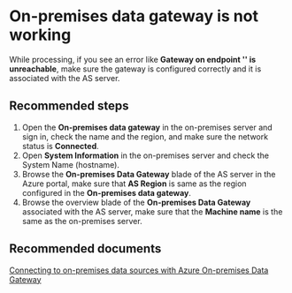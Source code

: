 <properties
	pageTitle="On-premises data gateway is not working"
	description="On-premises data gateway is not working"
	service="microsoft.analysisservices"
	resource="servers"
	authors="bnmaa"
	displayOrder="4"
	selfHelpType="resource"
	supportTopicIds=""
	resourceTags=""
	productPesIds=""
	cloudEnvironments="public"
	articleId="9d9657b4-4a8a-4dae-b285-5263120ffc10"
/>

# On-premises data gateway is not working

While processing, if you see an error like **Gateway on endpoint '<endpoint uri>' is unreachable**, make sure the gateway is configured correctly and it is associated with the AS server.

## **Recommended steps**

1. Open the **On-premises data gateway** in the on-premises server and sign in, check the name and the region, and make sure the network status is **Connected**.
2. Open **System Information** in the on-premises server and check the System Name (hostname).
3. Browse the **On-premises Data Gateway** blade of the AS server in the Azure portal, make sure that **AS Region** is same as the region configured in the **On-premises data gateway**.
4. Browse the overview blade of the **On-premises Data Gateway** associated with the AS server, make sure that the **Machine name** is the same as the on-premises server.

## **Recommended documents**
[Connecting to on-premises data sources with Azure On-premises Data Gateway](https://docs.microsoft.com/azure/analysis-services/analysis-services-gateway)
